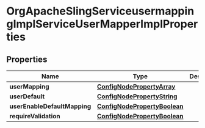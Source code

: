 

# OrgApacheSlingServiceusermappingImplServiceUserMapperImplProperties

## Properties

Name | Type | Description | Notes
------------ | ------------- | ------------- | -------------
**userMapping** | [**ConfigNodePropertyArray**](ConfigNodePropertyArray.md) |  |  [optional]
**userDefault** | [**ConfigNodePropertyString**](ConfigNodePropertyString.md) |  |  [optional]
**userEnableDefaultMapping** | [**ConfigNodePropertyBoolean**](ConfigNodePropertyBoolean.md) |  |  [optional]
**requireValidation** | [**ConfigNodePropertyBoolean**](ConfigNodePropertyBoolean.md) |  |  [optional]



